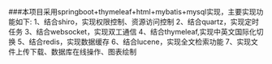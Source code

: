 ###本项目采用springboot+thymeleaf+html+mybatis+mysql实现，主要实现功能如下:
	1、结合shiro，实现权限控制、资源访问控制
	2、结合quartz，实现定时任务
	3、结合websocket，实现双工通信
	4、结合thymeleaf,实现中英文国际化切换
	5、结合redis，实现数据缓存
	6、结合lucene，实现全文检索功能
	7、实现文件上传下载、数据库在线操作、图表绘制
